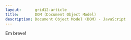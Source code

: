 ```yaml
---
layout:      grid12-article
title:       DOM (Document Object Model)
description: Document Object Model (DOM) - JavaScript
---
```



Em breve!